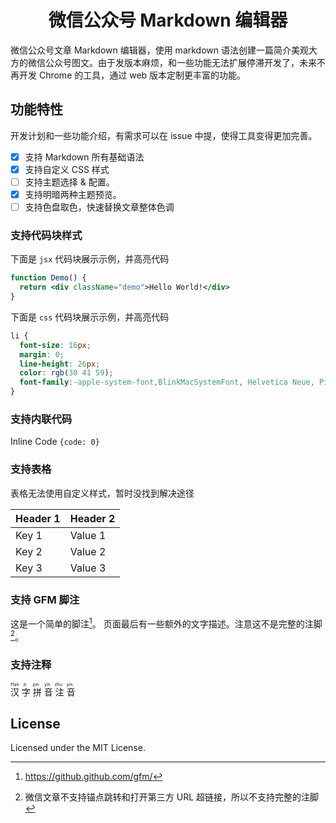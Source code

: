 <div align="center">

<h1 align="center">微信公众号 Markdown 编辑器</h1>

</div>

微信公众号文章 Markdown 编辑器，使用 markdown 语法创建一篇简介美观大方的微信公众号图文。由于发版本麻烦，和一些功能无法扩展停滞开发了，未来不再开发 Chrome 的工具，通过 web 版本定制更丰富的功能。

## 功能特性

开发计划和一些功能介绍，有需求可以在 issue 中提，使得工具变得更加完善。

- [x] 支持 Markdown 所有基础语法
- [x] 支持自定义 CSS 样式
- [ ] 支持主题选择 & 配置。
- [x] 支持明暗两种主题预览。
- [ ] 支持色盘取色，快速替换文章整体色调

### 支持代码块样式

下面是 `jsx` 代码块展示示例，并高亮代码

```jsx
function Demo() {
  return <div className="demo">Hello World!</div>
}
```

下面是 `css` 代码块展示示例，并高亮代码

```css
li {
  font-size: 16px;
  margin: 0;
  line-height: 26px;
  color: rgb(30 41 59);
  font-family:-apple-system-font,BlinkMacSystemFont, Helvetica Neue, PingFang SC, Hiragino Sans GB , Microsoft YaHei UI , Microsoft YaHei ,Arial,sans-serif;
}
```

### 支持内联代码

Inline Code `{code: 0}`

### 支持表格

表格无法使用自定义样式，暂时没找到解决途径

| Header 1 | Header 2 |
| --- | --- |
| Key 1 | Value 1 |
| Key 2 | Value 2 |
| Key 3 | Value 3 |

### 支持 GFM 脚注

这是一个简单的脚注[^1]。 页面最后有一些额外的文字描述。注意这不是完整的注脚[^2]。

[^1]: https://github.github.com/gfm/
[^2]: 微信文章不支持锚点跳转和打开第三方 URL 超链接，所以不支持完整的注脚

### 支持注释

<ruby>
  汉 <rp></rp><rt>Han</rt><rp></rp>
  字 <rp></rp><rt>zi</rt><rp></rp>
  拼 <rp></rp><rt>pin</rt><rp></rp>
  音 <rp></rp><rt>yin</rt><rp></rp>
  注 <rp></rp><rt>zhu</rt><rp></rp>
  音 <rp></rp><rt>yin</rt><rp></rp>
</ruby>

## License

Licensed under the MIT License.
